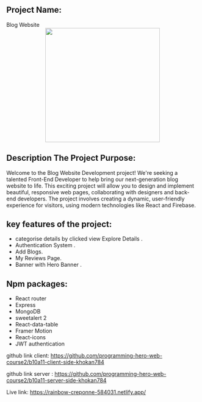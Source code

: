 <h2>Project Name:</h2>
 Blog Website

 <div align="center">
  <img height="300" src="https://i.ibb.co.com/R4kKrZcY/blog-post.jpg"  />
</div>


<h2>Description The Project Purpose: </h2>

Welcome to the Blog Website Development project! We're seeking a talented Front-End Developer to help bring our next-generation blog website to life. This exciting project will allow you to design and implement beautiful, responsive web pages, collaborating with designers and back-end developers. The project involves creating a dynamic, user-friendly experience for visitors, using modern technologies like React and Firebase.
 

<h2>key features of the project: </h2>

- categorise details by clicked view Explore Details .
- Authentication System .
- Add Blogs.
- My Reviews Page.
- Banner with Hero Banner .

<h2>Npm packages:</h2>
<ul>
    <li> React router</li>
    <li> Express</li>
    <li> MongoDB</li>
    <li>sweetalert 2</li>
    <li> React-data-table</li>
    <li>Framer Motion</li>
    <li>React-icons</li>
    <li>JWT authentication</li>
</ul>       

github link client: https://github.com/programming-hero-web-course2/b10a11-client-side-khokan784

github link server : https://github.com/programming-hero-web-course2/b10a11-server-side-khokan784

Live link: https://rainbow-creponne-584031.netlify.app/
